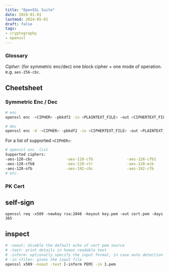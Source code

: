 ```yaml
---
title: "OpenSSL Suite"
date: 2024-01-01
lastmod: 2024-05-01
draft: false
tags:
- cryptography
- openssl
---
```



### Glossary

*Cipher*: (for symmetric enc/dec) one block cipher + one mode of operation. e.g. `aes-256-cbc`.
<!-- *Security Level*:  -->


## Cheetsheet

### Symmetric Enc / Dec


```sh
# enc
openssl enc -<CIPHER> -pbkdf2 -in <PLAINTEXT_FILE> -out <CIPHERTEXT_FILE>

# dec
openssl enc -d -<CIPHER> -pbkdf2 -in <CIPHERTEXT_FILE> -out <PLAINTEXT_FILE>
```

For a list of supported `<CIPHER>`:

```bash
# openssl enc -list
Supported ciphers:
-aes-128-cbc               -aes-128-cfb               -aes-128-cfb1             
-aes-128-cfb8              -aes-128-ctr               -aes-128-ecb              
-aes-128-ofb               -aes-192-cbc               -aes-192-cfb              
# etc.
```

### PK Cert


## self-sign

```
openssl req -x509 -newkey rsa:2048 -keyout key.pem -out cert.pem -days 365
```

## inspect

```sh
# -noout: disable the default echo of cert pem source
# -text: print details in human readable text
# -inform: optionally specify the input format, in case auto detection failed
# -in <file>: gives the input file
openssl x509 -noout -text [-inform PEM] -in 1.pem
```
